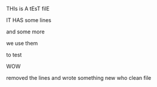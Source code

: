 THIs is A tEsT filE

IT HAS some lines

and some more

we use them

to test

WOW

removed the lines
and wrote something new
who
clean file

